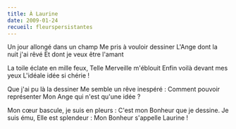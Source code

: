 ```yaml
---
title: À Laurine
date: 2009-01-24
recueil: fleurspersistantes
---
```


Un jour allongé dans un champ
Me pris à vouloir dessiner
L'Ange dont la nuit j'ai rêvé
Et dont je veux être l'amant

La toile éclate en mille feux,
Telle Merveille m'éblouit
Enfin voilà devant mes yeux
L'idéale idée si chérie !

Que j'ai pu là la dessiner
Me semble un rêve inespéré :
Comment pouvoir représenter
Mon Ange qui n'est qu'une idée ?

Mon cœur bascule, je suis en pleurs :
C'est mon Bonheur que je dessine.
Je suis ému, Elle est splendeur :
Mon Bonheur s'appelle Laurine !
